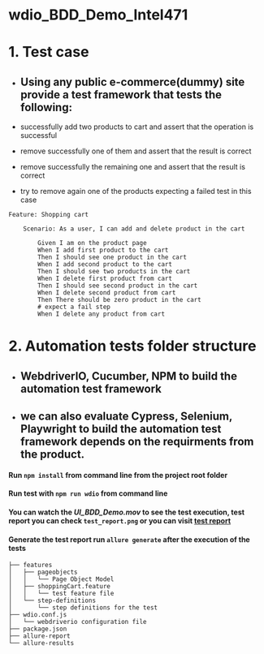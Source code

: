 # wdio_BDD_Demo_Intel471

# 1. Test case

- ## Using any public e-commerce(dummy) site provide a test framework that tests the following:

- successfully add two products to cart and assert that the operation is successful
- remove successfully one of them and assert that the result is correct
- remove successfully the remaining one and assert that the result is correct
- try to remove again one of the products expecting a failed test in this case 

<pre><code>Feature: Shopping cart

    Scenario: As a user, I can add and delete product in the cart

        Given I am on the product page
        When I add first product to the cart
        Then I should see one product in the cart
        When I add second product to the cart
        Then I should see two products in the cart
        When I delete first product from cart
        Then I should see second product in the cart
        When I delete second product from cart
        Then There should be zero product in the cart
        # expect a fail step
        When I delete any product from cart
</code></pre>

# 2. Automation tests folder structure
- ## WebdriverIO, Cucumber, NPM to build the automation test framework
- ## we can also evaluate Cypress, Selenium, Playwright to build the automation test framework depends on the requirments from the product.

#### Run `npm install` from command line from the project root folder 
#### Run test with `npm run wdio` from command line
#### You can watch the *UI_BDD_Demo.mov* to see the test execution, test report you can check `test_report.png` or you can visit [test report](https://bdd-test-report.netlify.app/#suites/77cc29c2671cb6631964f761db1fc9b3/bdd2853770e89f7f/)
#### Generate the test report run `allure generate` after the execution of the tests

    ├── features
    │   ├── pageobjects
    │   │   └── Page Object Model
    │   ├── shoppingCart.feature
    │   │   └── test feature file
    │   └── step-definitions
    │       └── step definitions for the test
    ├── wdio.conf.js
    │   └── webdriverio configuration file
    ├── package.json
    ├── allure-report
    └── allure-results
